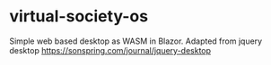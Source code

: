 # virtual-society-os

Simple web based desktop as WASM in Blazor. Adapted from jquery desktop https://sonspring.com/journal/jquery-desktop